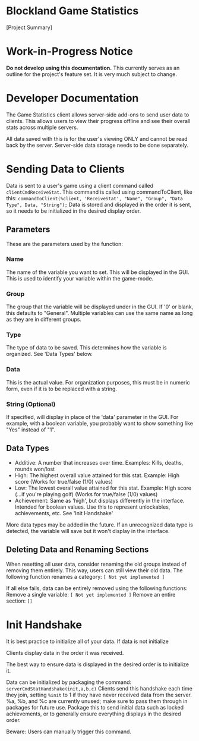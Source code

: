 # Blockland Game Statistics
[Project Summary]

# Work-in-Progress Notice
**Do not develop using this documentation.** This currently serves as an outline for the project's feature set. It is very much subject to change.

# Developer Documentation
The Game Statistics client allows server-side add-ons to send user data to clients.
This allows users to view their progress offline and see their overall stats across multiple servers.

All data saved with this is for the user's viewing ONLY and cannot be read back by the server. Server-side data storage needs to be done separately.

# Sending Data to Clients
Data is sent to a user's game using a client command called `clientCmdReceiveStat`.
This command is called using commandToClient, like this: `commandToClient(%client, 'ReceiveStat', "Name", "Group", "Data Type", Data, "String");`
Data is stored and displayed in the order it is sent, so it needs to be initialized in the desired display order.
## Parameters
These are the parameters used by the function:
### Name
The name of the variable you want to set. This will be displayed in the GUI.
This is used to identify your variable within the game-mode.
### Group
The group that the variable will be displayed under in the GUI. If '0' or blank, this defaults to "General".
Multiple variables can use the same name as long as they are in different groups.
### Type
The type of data to be saved. This determines how the variable is organized. See 'Data Types' below.
### Data
This is the actual value. For organization purposes, this must be in numeric form, even if it is to be replaced with a string.
### String (Optional)
If specified, will display in place of the 'data' parameter in the GUI.
For example, with a boolean variable, you probably want to show something like "Yes" instead of "1".

## Data Types
- Additive: A number that increases over time. Examples: Kills, deaths, rounds won/lost
- High: The highest overall value attained for this stat. Example: High score (Works for true/false (1/0) values)
- Low: The lowest overall value attained for this stat. Example: High score (...if you're playing golf) (Works for true/false (1/0) values)
- Achievement: Same as 'high', but displays differently in the interface. Intended for boolean values. Use this to represent unlockables, achievements, etc. See 'Init Handshake'

More data types may be added in the future. If an unrecognized data type is detected, the variable will save but it won't display in the interface.

## Deleting Data and Renaming Sections
When resetting all user data, consider renaming the old groups instead of removing them entirely. This way, users can still view their old data.
The following function renames a category:
`[ Not yet implemented ]`

If all else fails, data can be entirely removed using the following functions:
Remove a single variable: `[ Not yet implemented ]`
Remove an entire section: `[]`

# Init Handshake
It is best practice to initialize all of your data. If data is not initialize

Clients display data in the order it was received.

The best way to ensure data is displayed in the desired order is to initialize it.

Data can be initialized by packaging the command: `serverCmdStatHandshake(init,a,b,c)`
Clients send this handshake each time they join, setting `%init` to 1 if they have never received data from the server. %a, %b, and %c are currently unused; make sure to pass them through in packages for future use.
Package this to send initial data such as locked achievements, or to generally ensure everything displays in the desired order.

Beware: Users can manually trigger this command.

